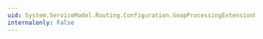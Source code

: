 ```yaml
---
uid: System.ServiceModel.Routing.Configuration.SoapProcessingExtensionElement.#ctor
internalonly: False
---
```

